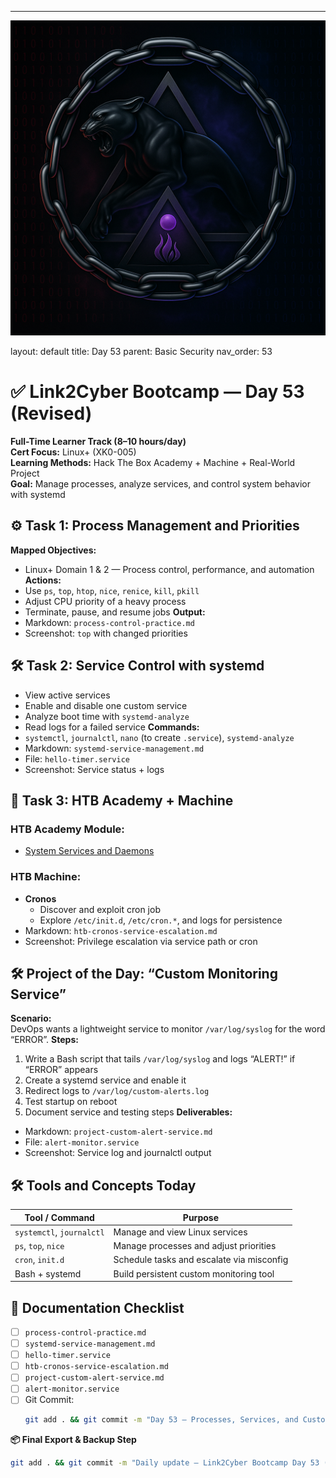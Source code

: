---
![Panther Icon](/assets/icons/icon-cyber-panther.png)

layout: default
title: Day 53
parent: Basic Security
nav_order: 53

# ✅ Link2Cyber Bootcamp — Day 53 (Revised)
**Full-Time Learner Track (8–10 hours/day)**  
**Cert Focus:** Linux+ (XK0-005)  
**Learning Methods:** Hack The Box Academy + Machine + Real-World Project  
**Goal:** Manage processes, analyze services, and control system behavior with systemd
## ⚙️ Task 1: Process Management and Priorities
**Mapped Objectives:**  
- Linux+ Domain 1 & 2 — Process control, performance, and automation
**Actions:**  
- Use `ps`, `top`, `htop`, `nice`, `renice`, `kill`, `pkill`  
- Adjust CPU priority of a heavy process  
- Terminate, pause, and resume jobs
**Output:**  
- Markdown: `process-control-practice.md`  
- Screenshot: `top` with changed priorities
## 🛠️ Task 2: Service Control with systemd
- View active services  
- Enable and disable one custom service  
- Analyze boot time with `systemd-analyze`  
- Read logs for a failed service
**Commands:**  
- `systemctl`, `journalctl`, `nano` (to create `.service`), `systemd-analyze`
- Markdown: `systemd-service-management.md`  
- File: `hello-timer.service`  
- Screenshot: Service status + logs
## 🧪 Task 3: HTB Academy + Machine
### HTB Academy Module:
- [System Services and Daemons](https://academy.hackthebox.com/module/138)
### HTB Machine:
- **Cronos**  
  - Discover and exploit cron job  
  - Explore `/etc/init.d`, `/etc/cron.*`, and logs for persistence
- Markdown: `htb-cronos-service-escalation.md`  
- Screenshot: Privilege escalation via service path or cron
## 🛠️ Project of the Day: “Custom Monitoring Service”
**Scenario:**  
DevOps wants a lightweight service to monitor `/var/log/syslog` for the word “ERROR”.
**Steps:**  
1. Write a Bash script that tails `/var/log/syslog` and logs “ALERT!” if “ERROR” appears  
2. Create a systemd service and enable it  
3. Redirect logs to `/var/log/custom-alerts.log`  
4. Test startup on reboot  
5. Document service and testing steps
**Deliverables:**  
- Markdown: `project-custom-alert-service.md`  
- File: `alert-monitor.service`  
- Screenshot: Service log and journalctl output
## 🛠️ Tools and Concepts Today
| Tool / Command     | Purpose                                        |
|--------------------|------------------------------------------------|
| `systemctl`, `journalctl` | Manage and view Linux services         |
| `ps`, `top`, `nice` | Manage processes and adjust priorities       |
| `cron`, `init.d`   | Schedule tasks and escalate via misconfig     |
| Bash + systemd     | Build persistent custom monitoring tool        |
## 📁 Documentation Checklist
- [ ] `process-control-practice.md`  
- [ ] `systemd-service-management.md`  
- [ ] `hello-timer.service`  
- [ ] `htb-cronos-service-escalation.md`  
- [ ] `project-custom-alert-service.md`  
- [ ] `alert-monitor.service`  
- [ ] Git Commit:
  ```bash
  git add . && git commit -m "Day 53 – Processes, Services, and Custom Alert Project" && git push origin main
  ```
**📦 Final Export & Backup Step**
```bash
git add . && git commit -m "Daily update – Link2Cyber Bootcamp Day 53 (Linux+ HTB + Project)" && git push origin main
```
